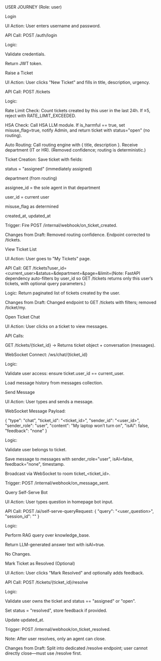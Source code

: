 USER JOURNEY (Role: user)

Login

UI Action: User enters username and password.

API Call: POST /auth/login

Logic:

Validate credentials.

Return JWT token.

Raise a Ticket

UI Action: User clicks "New Ticket" and fills in title, description, urgency.

API Call: POST /tickets

Logic:

Rate Limit Check: Count tickets created by this user in the last 24h. If ≥5, reject with RATE_LIMIT_EXCEEDED.

HSA Check: Call HSA LLM module. If is_harmful == true, set misuse_flag=true, notify Admin, and return ticket with status="open" (no routing).

Auto Routing: Call routing engine with { title, description }. Receive department (IT or HR). (Removed confidence; routing is deterministic.)

Ticket Creation: Save ticket with fields:

status = "assigned" (immediately assigned)

department (from routing)

assignee_id = the sole agent in that department

user_id = current user

misuse_flag as determined

created_at, updated_at

Trigger: Fire POST /internal/webhook/on_ticket_created.

Changes from Draft: Removed routing confidence. Endpoint corrected to /tickets.

View Ticket List

UI Action: User goes to "My Tickets" page.

API Call: GET /tickets?user_id=<current_user>&status=&department=&page=&limit=(Note: FastAPI dependency auto-filters by user_id so GET /tickets returns only this user’s tickets, with optional query parameters.)

Logic: Return paginated list of tickets created by the user.

Changes from Draft: Changed endpoint to GET /tickets with filters; removed /ticket/my.

Open Ticket Chat

UI Action: User clicks on a ticket to view messages.

API Calls:

GET /tickets/{ticket_id}  → Returns ticket object + conversation (messages).

WebSocket Connect: /ws/chat/{ticket_id}

Logic:

Validate user access: ensure ticket.user_id == current_user.

Load message history from messages collection.

Send Message

UI Action: User types and sends a message.

WebSocket Message Payload:

{
  "type": "chat",
  "ticket_id": "<ticket_id>",
  "sender_id": "<user_id>",
  "sender_role": "user",
  "content": "My laptop won’t turn on",
  "isAI": false,
  "feedback": "none"
}

Logic:

Validate user belongs to ticket.

Save message to messages with sender_role="user", isAI=false, feedback="none", timestamp.

Broadcast via WebSocket to room ticket_<ticket_id>.

Trigger: POST /internal/webhook/on_message_sent.

Query Self-Serve Bot

UI Action: User types question in homepage bot input.

API Call: POST /ai/self-serve-queryRequest: { "query": "<user_question>", "session_id": "<optional>" }

Logic:

Perform RAG query over knowledge_base.

Return LLM-generated answer text with isAI=true.

No Changes.

Mark Ticket as Resolved (Optional)

UI Action: User clicks "Mark Resolved" and optionally adds feedback.

API Call: POST /tickets/{ticket_id}/resolve

Logic:

Validate user owns the ticket and status == "assigned" or "open".

Set status = "resolved", store feedback if provided.

Update updated_at.

Trigger: POST /internal/webhook/on_ticket_resolved.

Note: After user resolves, only an agent can close.

Changes from Draft: Split into dedicated /resolve endpoint; user cannot directly close—must use /resolve first.

